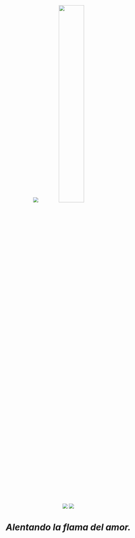 <div align="center">
  <image src="https://raw.githubusercontent.com/yeguacelestial/tinder-uanl-mobile/main/assets/project_logo.png"/>
  <image src="./assets/tinderuanlapi.png" width="40%"/>
  <br><br>

  <image src="https://img.shields.io/badge/by-%40YeguaCelestial-blue"/>

  <image src="https://github.com/yeguacelestial/tinder-uanl-api/workflows/tests/badge.svg"/>

  <h1 align="center"><i>Alentando la flama del amor.</i></h1>
</div>
